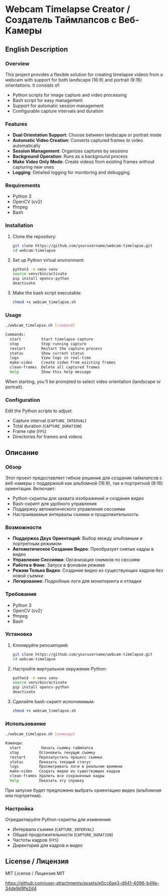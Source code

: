 # Webcam Timelapse Creator / Создатель Таймлапсов с Веб-Камеры

## English Description

### Overview
This project provides a flexible solution for creating timelapse videos from a webcam with support for both landscape (16:9) and portrait (9:16) orientations. It consists of:
- Python scripts for image capture and video processing
- Bash script for easy management
- Support for automatic session management
- Configurable capture intervals and duration

### Features
- **Dual Orientation Support**: Choose between landscape or portrait mode
- **Automatic Video Creation**: Converts captured frames to video automatically
- **Session Management**: Organizes captures by sessions
- **Background Operation**: Runs as a background process
- **Make Video Only Mode**: Create videos from existing frames without capturing new ones
- **Logging**: Detailed logging for monitoring and debugging

### Requirements
- Python 3
- OpenCV (cv2)
- ffmpeg
- Bash

### Installation
1. Clone the repository:
   ```bash
   git clone https://github.com/yourusername/webcam-timelapse.git
   cd webcam-timelapse
   ```

2. Set up Python virtual environment:
   ```bash
   python3 -m venv venv
   source venv/bin/activate
   pip install opencv-python
   deactivate
   ```

3. Make the bash script executable:
   ```bash
   chmod +x webcam_timelapse.sh
   ```

### Usage
```bash
./webcam_timelapse.sh [command]

Commands:
  start         Start timelapse capture
  stop          Stop running capture
  restart       Restart the capture process
  status        Show current status
  logs          View logs in real-time
  make-video    Create video from existing frames
  clean-frames  Delete all captured frames
  help          Show this help message
```

When starting, you'll be prompted to select video orientation (landscape or portrait).

### Configuration
Edit the Python scripts to adjust:
- Capture interval (`CAPTURE_INTERVAL`)
- Total duration (`CAPTURE_DURATION`)
- Frame rate (`FPS`)
- Directories for frames and videos

## Описание 

### Обзор
Этот проект предоставляет гибкое решение для создания таймлапсов с веб-камеры с поддержкой как альбомной (16:9), так и портретной (9:16) ориентации. Включает:
- Python-скрипты для захвата изображений и создания видео
- Bash-скрипт для удобного управления
- Поддержку автоматического управления сессиями
- Настраиваемые интервалы съемки и продолжительность

### Возможности
- **Поддержка Двух Ориентаций**: Выбор между альбомным и портретным режимом
- **Автоматическое Создание Видео**: Преобразует снятые кадры в видео
- **Управление Сессиями**: Организация снимков по сессиям
- **Работа в Фоне**: Запуск в фоновом режиме
- **Режим Только Видео**: Создание видео из существующих кадров без новой съемки
- **Логирование**: Подробные логи для мониторинга и отладки

### Требования
- Python 3
- OpenCV (cv2)
- ffmpeg
- Bash

### Установка
1. Клонируйте репозиторий:
   ```bash
   git clone https://github.com/yourusername/webcam-timelapse.git
   cd webcam-timelapse
   ```

2. Настройте виртуальное окружение Python:
   ```bash
   python3 -m venv venv
   source venv/bin/activate
   pip install opencv-python
   deactivate
   ```

3. Сделайте bash-скрипт исполняемым:
   ```bash
   chmod +x webcam_timelapse.sh
   ```

### Использование
```bash
./webcam_timelapse.sh [команда]

Команды:
  start         Начать съемку таймлапса
  stop         Остановить текущую съемку
  restart      Перезапустить процесс съемки
  status       Показать текущий статус
  logs         Просматривать логи в реальном времени
  make-video   Создать видео из существующих кадров
  clean-frames Удалить все сохраненные кадры
  help         Показать эту справку
```

При запуске будет предложено выбрать ориентацию видео (альбомная или портретная).

### Настройка
Отредактируйте Python-скрипты для изменения:
- Интервала съемки (`CAPTURE_INTERVAL`)
- Общей продолжительности (`CAPTURE_DURATION`)
- Частоты кадров (`FPS`)
- Директорий для кадров и видео

## License / Лицензия
MIT License / Лицензия MIT


https://github.com/user-attachments/assets/e0cc6ae3-d941-4096-b48e-34de9d9fe2d4


